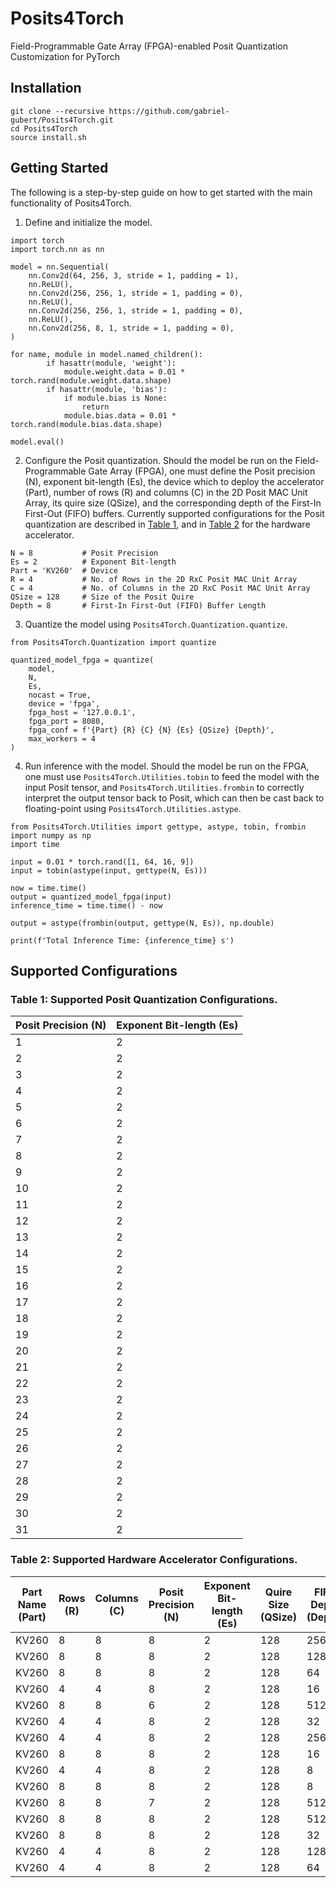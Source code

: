 # Posits4Torch
Field-Programmable Gate Array (FPGA)-enabled Posit Quantization Customization for PyTorch
## Installation
```
git clone --recursive https://github.com/gabriel-gubert/Posits4Torch.git
cd Posits4Torch
source install.sh
```
## Getting Started
The following is a step-by-step guide on how to get started with the main functionality of Posits4Torch.
1. Define and initialize the model.
```
import torch
import torch.nn as nn

model = nn.Sequential(
    nn.Conv2d(64, 256, 3, stride = 1, padding = 1),
    nn.ReLU(),
    nn.Conv2d(256, 256, 1, stride = 1, padding = 0),
    nn.ReLU(),
    nn.Conv2d(256, 256, 1, stride = 1, padding = 0),
    nn.ReLU(),
    nn.Conv2d(256, 8, 1, stride = 1, padding = 0),
)

for name, module in model.named_children():
        if hasattr(module, 'weight'):
            module.weight.data = 0.01 * torch.rand(module.weight.data.shape)
        if hasattr(module, 'bias'):
            if module.bias is None:
                return
            module.bias.data = 0.01 * torch.rand(module.bias.data.shape)

model.eval()
```
2. Configure the Posit quantization. Should the model be run on the Field-Programmable Gate Array (FPGA), one must define the Posit precision (N), exponent bit-length (Es), the device which to deploy the accelerator (Part), number of rows (R) and columns (C) in the 2D Posit MAC Unit Array, its quire size (QSize), and the corresponding depth of the First-In First-Out (FIFO) buffers. Currently supported configurations for the Posit quantization are described in [Table 1](table-1-supported-posit-quantization-configurations), and in [Table 2](table-2-supported-hardware-accelerator-configurations) for the hardware accelerator.
```
N = 8           # Posit Precision
Es = 2          # Exponent Bit-length
Part = 'KV260'  # Device
R = 4           # No. of Rows in the 2D RxC Posit MAC Unit Array
C = 4           # No. of Columns in the 2D RxC Posit MAC Unit Array
QSize = 128     # Size of the Posit Quire
Depth = 8       # First-In First-Out (FIFO) Buffer Length
```
3. Quantize the model using `Posits4Torch.Quantization.quantize`.
```
from Posits4Torch.Quantization import quantize

quantized_model_fpga = quantize(
    model, 
    N, 
    Es, 
    nocast = True, 
    device = 'fpga', 
    fpga_host = '127.0.0.1', 
    fpga_port = 8080, 
    fpga_conf = f'{Part} {R} {C} {N} {Es} {QSize} {Depth}',
    max_workers = 4
)
```
4. Run inference with the model. Should the model be run on the FPGA, one must use `Posits4Torch.Utilities.tobin` to feed the model with the input Posit tensor, and `Posits4Torch.Utilities.frombin` to correctly interpret the output tensor back to Posit, which can then be cast back to floating-point using `Posits4Torch.Utilities.astype`.
```
from Posits4Torch.Utilities import gettype, astype, tobin, frombin
import numpy as np
import time

input = 0.01 * torch.rand([1, 64, 16, 9])
input = tobin(astype(input, gettype(N, Es)))

now = time.time()
output = quantized_model_fpga(input)
inference_time = time.time() - now

output = astype(frombin(output, gettype(N, Es)), np.double)

print(f'Total Inference Time: {inference_time} s')
```
## Supported Configurations
### Table 1: Supported Posit Quantization Configurations.
| Posit Precision (N)  | Exponent Bit-length (Es) |
|----|----|
| 1  | 2  |
| 2  | 2  |
| 3  | 2  |
| 4  | 2  |
| 5  | 2  |
| 6  | 2  |
| 7  | 2  |
| 8  | 2  |
| 9  | 2  |
| 10 | 2  |
| 11 | 2  |
| 12 | 2  |
| 13 | 2  |
| 14 | 2  |
| 15 | 2  |
| 16 | 2  |
| 17 | 2  |
| 18 | 2  |
| 19 | 2  |
| 20 | 2  |
| 21 | 2  |
| 22 | 2  |
| 23 | 2  |
| 24 | 2  |
| 25 | 2  |
| 26 | 2  |
| 27 | 2  |
| 28 | 2  |
| 29 | 2  |
| 30 | 2  |
| 31 | 2  |
### Table 2: Supported Hardware Accelerator Configurations.
| Part Name (Part)  | Rows (R) | Columns (C) | Posit Precision (N) | Exponent Bit-length (Es) | Quire Size (QSize) | FIFO Depth (Depth) |
|-------|---|---|---|----|-------|-------|
| KV260 | 8 | 8 | 8 | 2  | 128   | 256   |
| KV260 | 8 | 8 | 8 | 2  | 128   | 128   |
| KV260 | 8 | 8 | 8 | 2  | 128   | 64    |
| KV260 | 4 | 4 | 8 | 2  | 128   | 16    |
| KV260 | 8 | 8 | 6 | 2  | 128   | 512   |
| KV260 | 4 | 4 | 8 | 2  | 128   | 32    |
| KV260 | 4 | 4 | 8 | 2  | 128   | 256   |
| KV260 | 8 | 8 | 8 | 2  | 128   | 16    |
| KV260 | 4 | 4 | 8 | 2  | 128   | 8     |
| KV260 | 8 | 8 | 8 | 2  | 128   | 8     |
| KV260 | 8 | 8 | 7 | 2  | 128   | 512   |
| KV260 | 8 | 8 | 8 | 2  | 128   | 512   |
| KV260 | 8 | 8 | 8 | 2  | 128   | 32    |
| KV260 | 4 | 4 | 8 | 2  | 128   | 128   |
| KV260 | 4 | 4 | 8 | 2  | 128   | 64    |